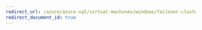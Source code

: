 ```yaml
---
redirect_url: /azure/azure-sql/virtual-machines/windows/failover-cluster-instance-premium-file-share-manually-configure
redirect_document_id: true
---
```

